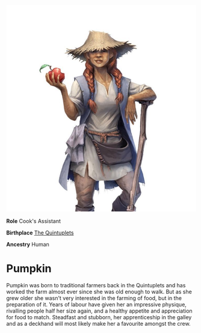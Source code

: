 <InfoBox>

![Character Art](./img/pumpkin.png)

**Role** Cook's Assistant

**Birthplace** [The Quintuplets](/places/quintuplets)

**Ancestry** Human

</InfoBox>

# Pumpkin
<Badge type="info" text="She/Her"/>

Pumpkin was born to traditional farmers back in the Quintuplets and has worked the farm almost ever since she was old enough to walk. But as she grew older she wasn't very interested in the farming of food, but in the preparation of it. Years of labour have given her an impressive physique, rivalling people half her size again, and a healthy appetite and appreciation for food to match. Steadfast and stubborn, her apprenticeship in the galley and as a deckhand will most likely make her a favourite amongst the crew. 

<!--@include: ./trio_details.md-->
